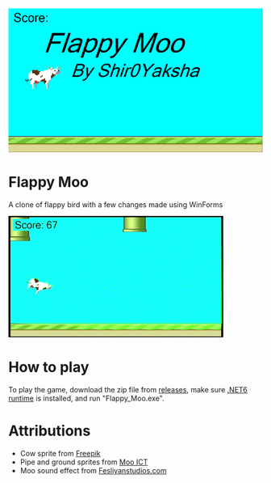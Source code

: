 ![Title](Images/Title.png)

# Flappy Moo
A clone of flappy bird with a few changes made using WinForms

![Gameplay](Images/Gameplay.gif)

# How to play
To play the game, download the zip file from [releases](https://github.com/Sh1r0Yaksha/Flappy_Moo/releases/latest), make sure [.NET6 runtime](https://download.visualstudio.microsoft.com/download/pr/85473c45-8d91-48cb-ab41-86ec7abc1000/83cd0c82f0cde9a566bae4245ea5a65b/windowsdesktop-runtime-6.0.16-win-x64.exe) is installed, and run "Flappy_Moo.exe".

# Attributions
- Cow sprite from  <a href="https://www.freepik.com/free-vector/flat-design-pixel-art-character-collection_32390039.htm#query=pixel%20cow&position=1&from_view=keyword&track=ais">Freepik</a>
- Pipe and ground sprites from <a href="https://www.mooict.com/create-flappy-bird-game-in-visual-studio-using-c/">Moo ICT</a>
- Moo sound effect from <a href="https://www.fesliyanstudios.com/play-mp3/6518">Fesliyanstudios.com</a>
